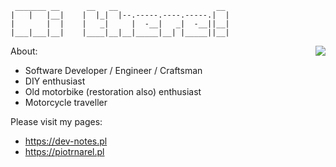 
```
 _______ __      __   __                      __                      
|   |   |__|    |  |_|  |--.-----.----.-----.|  |                     
|       |  |    |   _|     |  -__|   _|  -__||__|                     
|___|___|__|    |____|__|__|_____|__| |_____||__|  
```

<img align="right" src="https://github-readme-stats.vercel.app/api?username=piotrnarel&show_icons=true&theme=dark&rank_icon=github" />

About:
- Software Developer / Engineer / Craftsman
- DIY enthusiast
- Old motorbike (restoration also) enthusiast
- Motorcycle traveller


Please visit my pages:
- https://dev-notes.pl
- https://piotrnarel.pl
